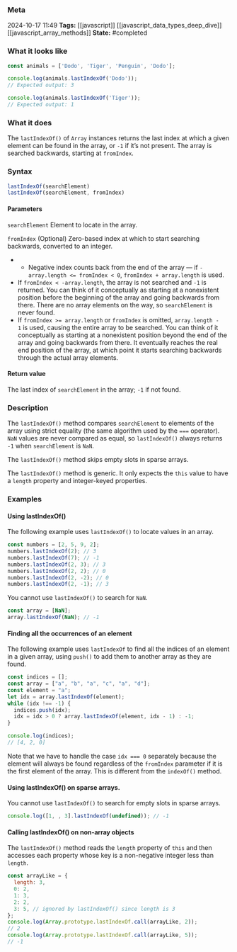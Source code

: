 ### Meta
2024-10-17 11:49
**Tags:** [[javascript]] [[javascript_data_types_deep_dive]] [[javascript_array_methods]]
**State:** #completed 

### What it looks like
```JavaScript title:app.js
const animals = ['Dodo', 'Tiger', 'Penguin', 'Dodo'];

console.log(animals.lastIndexOf('Dodo'));
// Expected output: 3

console.log(animals.lastIndexOf('Tiger'));
// Expected output: 1
```

### What it does
The `lastIndexOf()` of `Array` instances returns the last index at which a given element can be found in the array, or `-1` if it’s not present. The array is searched backwards, starting at `fromIndex`.

### Syntax
```JavaScript title:app.js
lastIndexOf(searchElement)
lastIndexOf(searchElement, fromIndex)
```

#### Parameters
`searchElement`
Element to locate in the array.

`fromIndex` (Optional)
Zero-based index at which to start searching backwards, converted to an integer.
- - Negative index counts back from the end of the array — if `-array.length <= fromIndex < 0`, `fromIndex + array.length` is used.
- If `fromIndex < -array.length`, the array is not searched and `-1` is returned. You can think of it conceptually as starting at a nonexistent position before the beginning of the array and going backwards from there. There are no array elements on the way, so `searchElement` is never found.
- If `fromIndex >= array.length` or `fromIndex` is omitted, `array.length - 1` is used, causing the entire array to be searched. You can think of it conceptually as starting at a nonexistent position beyond the end of the array and going backwards from there. It eventually reaches the real end position of the array, at which point it starts searching backwards through the actual array elements.

#### Return value
The last index of `searchElement` in the array; `-1` if not found.

### Description
The `lastIndexOf()` method compares `searchElement` to elements of the array using strict equality (the same algorithm used by the `===` operator). `NaN` values are never compared as equal, so `lastIndexOf()` always returns `-1` when `searchElement` is `NaN`.

The `lastIndexOf()` method skips empty slots in sparse arrays.

The `lastIndexOf()` method is generic. It only expects the `this` value to have a `length` property and integer-keyed properties.

### Examples
#### Using lastIndexOf()
The following example uses `lastIndexOf()` to locate values in an array.

```JavaScript title:app.js
const numbers = [2, 5, 9, 2];
numbers.lastIndexOf(2); // 3
numbers.lastIndexOf(7); // -1
numbers.lastIndexOf(2, 3); // 3
numbers.lastIndexOf(2, 2); // 0
numbers.lastIndexOf(2, -2); // 0
numbers.lastIndexOf(2, -1); // 3
```

You cannot use `lastIndexOf()` to search for `NaN`.

```JavaScript title:app.js
const array = [NaN];
array.lastIndexOf(NaN); // -1
```

#### Finding all the occurrences of an element
The following example uses `lastIndexOf` to find all the indices of an element in a given array, using `push()` to add them to another array as they are found.

```JavaScript title:app.js
const indices = [];
const array = ["a", "b", "a", "c", "a", "d"];
const element = "a";
let idx = array.lastIndexOf(element);
while (idx !== -1) {
  indices.push(idx);
  idx = idx > 0 ? array.lastIndexOf(element, idx - 1) : -1;
}

console.log(indices);
// [4, 2, 0]
```

Note that we have to handle the case `idx === 0` separately because the element will always be found regardless of the `fromIndex` parameter if it is the first element of the array. This is different from the `indexOf()` method.

#### Using lastIndexOf() on sparse arrays.
You cannot use `lastIndexOf()` to search for empty slots in sparse arrays.

```JavaScript title:app.js
console.log([1, , 3].lastIndexOf(undefined)); // -1
```

#### Calling lastIndexOf() on non-array objects
The `lastIndexOf()` method reads the `length` property of `this` and then accesses each property whose key is a non-negative integer less than `length`.

```JavaScript title:app.js
const arrayLike = {
  length: 3,
  0: 2,
  1: 3,
  2: 2,
  3: 5, // ignored by lastIndexOf() since length is 3
};
console.log(Array.prototype.lastIndexOf.call(arrayLike, 2));
// 2
console.log(Array.prototype.lastIndexOf.call(arrayLike, 5));
// -1
```
